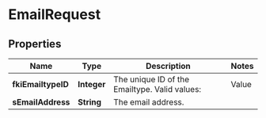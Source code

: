 

# EmailRequest

## Properties

Name | Type | Description | Notes
------------ | ------------- | ------------- | -------------
**fkiEmailtypeID** | **Integer** | The unique ID of the Emailtype.  Valid values:  |Value|Description| |-|-| |1|Office| |2|Home| | 
**sEmailAddress** | **String** | The email address. | 




